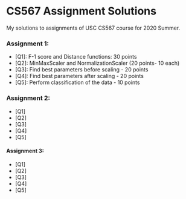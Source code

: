 # CS567 Assignment Solutions

My solutions to assignments of USC CS567 course for 2020 Summer.

### Assignment 1:

- [Q1]: F-1 score and Distance functions: 30 points
- [Q2]: MinMaxScaler and NormalizationScaler (20 points- 10 each)
- [Q3]: Find best parameters before scaling - 20 points
- [Q4]: Find best parameters after scaling - 20 points
- [Q5]: Perform classification of the data - 10 points

### Assignment 2:

- [Q1]
- [Q2]
- [Q3]
- [Q4]
- [Q5]

#### Assignment 3:

- [Q1]
- [Q2]
- [Q3]
- [Q4]
- [Q5]